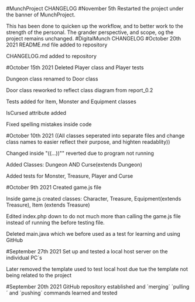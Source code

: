 #MunchProject CHANGELOG
#November 5th 
Restarted the project under the banner of MunchProject. 

This has been done to quicken up the workflow, 
and to better work to the strength of the personal.
The grander perspective, and scope, og the project remains unchanged. 
#DigitalMunch CHANGELOG
#October 20th 2021
README.md file added to repository

CHANGELOG.md added to repository

#October 15th 2021
Deleted Player class and Player tests

Dungeon class renamed to Door class

Door class reworked to reflect class diagram from report_0.2

Tests added for Item, Monster and Equipment classes

IsCursed attribute added

Fixed spelling mistakes inside code

#October 10th 2021
((All classes seperated into separate files and change class names to easier reflect their purpose, and highten readablity))

Changed inside "((...))"" reverted due to program not running

Added Classes: Dungeon AND Curse(extends Dungeon)

Added tests for Monster, Treasure, Player and Curse

#October 9th 2021
Created game.js file 

Inside game.js created classes: Character, Treasure, Equipment(extends Treasure), Item (extends Treasure)

Edited index.php down to do not much more than calling the game.js file instead of running the before testing file.

Deleted main.java which we before used as a test for learning and using GitHub

#September 27th 2021
Set up and tested a local host server on the individual PC´s 

Later removed the template used to test local host due tue the template not being related to the project

#September 20th 2021
GitHub repository established and ´merging´ ´pulling´ and ´pushing´ commands learned and tested
